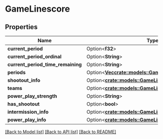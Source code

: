 # GameLinescore

## Properties

Name | Type | Description | Notes
------------ | ------------- | ------------- | -------------
**current_period** | Option<**f32**> |  | [optional]
**current_period_ordinal** | Option<**String**> |  | [optional]
**current_period_time_remaining** | Option<**String**> |  | [optional]
**periods** | Option<[**Vec<crate::models::GamePeriod>**](GamePeriod.md)> |  | [optional]
**shootout_info** | Option<[**crate::models::GameLinescoreShootoutInfo**](GameLinescore_shootoutInfo.md)> |  | [optional]
**teams** | Option<[**crate::models::GameLinescoreTeams**](GameLinescore_teams.md)> |  | [optional]
**power_play_strength** | Option<**String**> |  | [optional]
**has_shootout** | Option<**bool**> |  | [optional]
**intermission_info** | Option<[**crate::models::GameLinescoreIntermissionInfo**](GameLinescore_intermissionInfo.md)> |  | [optional]
**power_play_info** | Option<[**crate::models::GameLinescorePowerPlayInfo**](GameLinescore_powerPlayInfo.md)> |  | [optional]

[[Back to Model list]](../README.md#documentation-for-models) [[Back to API list]](../README.md#documentation-for-api-endpoints) [[Back to README]](../README.md)


